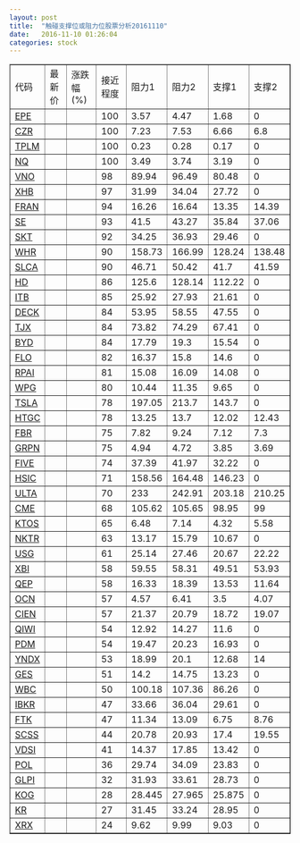```yaml
---
layout: post
title:  "触碰支撑位或阻力位股票分析20161110"
date:   2016-11-10 01:26:04
categories: stock
---
```

<script type="text/javascript">
var stockList = []
stockList.push('gb_epe');
stockList.push('gb_czr');
stockList.push('gb_tplm');
stockList.push('gb_nq');
stockList.push('gb_vno');
stockList.push('gb_xhb');
stockList.push('gb_fran');
stockList.push('gb_se');
stockList.push('gb_skt');
stockList.push('gb_whr');
stockList.push('gb_slca');
stockList.push('gb_hd');
stockList.push('gb_itb');
stockList.push('gb_deck');
stockList.push('gb_tjx');
stockList.push('gb_byd');
stockList.push('gb_flo');
stockList.push('gb_rpai');
stockList.push('gb_wpg');
stockList.push('gb_tsla');
stockList.push('gb_htgc');
stockList.push('gb_fbr');
stockList.push('gb_grpn');
stockList.push('gb_five');
stockList.push('gb_hsic');
stockList.push('gb_ulta');
stockList.push('gb_cme');
stockList.push('gb_ktos');
stockList.push('gb_nktr');
stockList.push('gb_usg');
stockList.push('gb_xbi');
stockList.push('gb_qep');
stockList.push('gb_ocn');
stockList.push('gb_cien');
stockList.push('gb_qiwi');
stockList.push('gb_pdm');
stockList.push('gb_yndx');
stockList.push('gb_ges');
stockList.push('gb_wbc');
stockList.push('gb_ibkr');
stockList.push('gb_ftk');
stockList.push('gb_scss');
stockList.push('gb_vdsi');
stockList.push('gb_pol');
stockList.push('gb_glpi');
stockList.push('gb_kog');
stockList.push('gb_kr');
stockList.push('gb_xrx');
</script>
<table border="1">
 <tr>
 <td>代码</td>
 <td>最新价</td>
 <td>涨跌幅(%)</td>
 <td>接近程度</td>
 <td>阻力1</td>
 <td>阻力2</td>
 <td>支撑1</td>
 <td>支撑2</td>
</tr>
  <tr id="epe" class="red">
  <td><a href="http://stock.finance.sina.com.cn/usstock/quotes/EPE.html" target="_blank">EPE</a></td><td></td><td></td><td>100</td><td>3.57</td><td>4.47</td><td>1.68</td><td>0</td></tr>
  <tr id="czr" class="red">
  <td><a href="http://stock.finance.sina.com.cn/usstock/quotes/CZR.html" target="_blank">CZR</a></td><td></td><td></td><td>100</td><td>7.23</td><td>7.53</td><td>6.66</td><td>6.8</td></tr>
  <tr id="tplm" class="red">
  <td><a href="http://stock.finance.sina.com.cn/usstock/quotes/TPLM.html" target="_blank">TPLM</a></td><td></td><td></td><td>100</td><td>0.23</td><td>0.28</td><td>0.17</td><td>0</td></tr>
  <tr id="nq" class="green">
  <td><a href="http://stock.finance.sina.com.cn/usstock/quotes/NQ.html" target="_blank">NQ</a></td><td></td><td></td><td>100</td><td>3.49</td><td>3.74</td><td>3.19</td><td>0</td></tr>
  <tr id="vno" class="red">
  <td><a href="http://stock.finance.sina.com.cn/usstock/quotes/VNO.html" target="_blank">VNO</a></td><td></td><td></td><td>98</td><td>89.94</td><td>96.49</td><td>80.48</td><td>0</td></tr>
  <tr id="xhb" class="red">
  <td><a href="http://stock.finance.sina.com.cn/usstock/quotes/XHB.html" target="_blank">XHB</a></td><td></td><td></td><td>97</td><td>31.99</td><td>34.04</td><td>27.72</td><td>0</td></tr>
  <tr id="fran" class="red">
  <td><a href="http://stock.finance.sina.com.cn/usstock/quotes/FRAN.html" target="_blank">FRAN</a></td><td></td><td></td><td>94</td><td>16.26</td><td>16.64</td><td>13.35</td><td>14.39</td></tr>
  <tr id="se" class="red">
  <td><a href="http://stock.finance.sina.com.cn/usstock/quotes/SE.html" target="_blank">SE</a></td><td></td><td></td><td>93</td><td>41.5</td><td>43.27</td><td>35.84</td><td>37.06</td></tr>
  <tr id="skt" class="red">
  <td><a href="http://stock.finance.sina.com.cn/usstock/quotes/SKT.html" target="_blank">SKT</a></td><td></td><td></td><td>92</td><td>34.25</td><td>36.93</td><td>29.46</td><td>0</td></tr>
  <tr id="whr" class="red">
  <td><a href="http://stock.finance.sina.com.cn/usstock/quotes/WHR.html" target="_blank">WHR</a></td><td></td><td></td><td>90</td><td>158.73</td><td>166.99</td><td>128.24</td><td>138.48</td></tr>
  <tr id="slca" class="red">
  <td><a href="http://stock.finance.sina.com.cn/usstock/quotes/SLCA.html" target="_blank">SLCA</a></td><td></td><td></td><td>90</td><td>46.71</td><td>50.42</td><td>41.7</td><td>41.59</td></tr>
  <tr id="hd" class="red">
  <td><a href="http://stock.finance.sina.com.cn/usstock/quotes/HD.html" target="_blank">HD</a></td><td></td><td></td><td>86</td><td>125.6</td><td>128.14</td><td>112.22</td><td>0</td></tr>
  <tr id="itb" class="red">
  <td><a href="http://stock.finance.sina.com.cn/usstock/quotes/ITB.html" target="_blank">ITB</a></td><td></td><td></td><td>85</td><td>25.92</td><td>27.93</td><td>21.61</td><td>0</td></tr>
  <tr id="deck" class="red">
  <td><a href="http://stock.finance.sina.com.cn/usstock/quotes/DECK.html" target="_blank">DECK</a></td><td></td><td></td><td>84</td><td>53.95</td><td>58.55</td><td>47.55</td><td>0</td></tr>
  <tr id="tjx" class="red">
  <td><a href="http://stock.finance.sina.com.cn/usstock/quotes/TJX.html" target="_blank">TJX</a></td><td></td><td></td><td>84</td><td>73.82</td><td>74.29</td><td>67.41</td><td>0</td></tr>
  <tr id="byd" class="red">
  <td><a href="http://stock.finance.sina.com.cn/usstock/quotes/BYD.html" target="_blank">BYD</a></td><td></td><td></td><td>84</td><td>17.79</td><td>19.3</td><td>15.54</td><td>0</td></tr>
  <tr id="flo" class="red">
  <td><a href="http://stock.finance.sina.com.cn/usstock/quotes/FLO.html" target="_blank">FLO</a></td><td></td><td></td><td>82</td><td>16.37</td><td>15.8</td><td>14.6</td><td>0</td></tr>
  <tr id="rpai" class="red">
  <td><a href="http://stock.finance.sina.com.cn/usstock/quotes/RPAI.html" target="_blank">RPAI</a></td><td></td><td></td><td>81</td><td>15.08</td><td>16.09</td><td>14.08</td><td>0</td></tr>
  <tr id="wpg" class="green">
  <td><a href="http://stock.finance.sina.com.cn/usstock/quotes/WPG.html" target="_blank">WPG</a></td><td></td><td></td><td>80</td><td>10.44</td><td>11.35</td><td>9.65</td><td>0</td></tr>
  <tr id="tsla" class="red">
  <td><a href="http://stock.finance.sina.com.cn/usstock/quotes/TSLA.html" target="_blank">TSLA</a></td><td></td><td></td><td>78</td><td>197.05</td><td>213.7</td><td>143.7</td><td>0</td></tr>
  <tr id="htgc" class="red">
  <td><a href="http://stock.finance.sina.com.cn/usstock/quotes/HTGC.html" target="_blank">HTGC</a></td><td></td><td></td><td>78</td><td>13.25</td><td>13.7</td><td>12.02</td><td>12.43</td></tr>
  <tr id="fbr" class="red">
  <td><a href="http://stock.finance.sina.com.cn/usstock/quotes/FBR.html" target="_blank">FBR</a></td><td></td><td></td><td>75</td><td>7.82</td><td>9.24</td><td>7.12</td><td>7.3</td></tr>
  <tr id="grpn" class="green">
  <td><a href="http://stock.finance.sina.com.cn/usstock/quotes/GRPN.html" target="_blank">GRPN</a></td><td></td><td></td><td>75</td><td>4.94</td><td>4.72</td><td>3.85</td><td>3.69</td></tr>
  <tr id="five" class="red">
  <td><a href="http://stock.finance.sina.com.cn/usstock/quotes/FIVE.html" target="_blank">FIVE</a></td><td></td><td></td><td>74</td><td>37.39</td><td>41.97</td><td>32.22</td><td>0</td></tr>
  <tr id="hsic" class="red">
  <td><a href="http://stock.finance.sina.com.cn/usstock/quotes/HSIC.html" target="_blank">HSIC</a></td><td></td><td></td><td>71</td><td>158.56</td><td>164.48</td><td>146.23</td><td>0</td></tr>
  <tr id="ulta" class="red">
  <td><a href="http://stock.finance.sina.com.cn/usstock/quotes/ULTA.html" target="_blank">ULTA</a></td><td></td><td></td><td>70</td><td>233</td><td>242.91</td><td>203.18</td><td>210.25</td></tr>
  <tr id="cme" class="green">
  <td><a href="http://stock.finance.sina.com.cn/usstock/quotes/CME.html" target="_blank">CME</a></td><td></td><td></td><td>68</td><td>105.62</td><td>105.65</td><td>98.95</td><td>99</td></tr>
  <tr id="ktos" class="green">
  <td><a href="http://stock.finance.sina.com.cn/usstock/quotes/KTOS.html" target="_blank">KTOS</a></td><td></td><td></td><td>65</td><td>6.48</td><td>7.14</td><td>4.32</td><td>5.58</td></tr>
  <tr id="nktr" class="red">
  <td><a href="http://stock.finance.sina.com.cn/usstock/quotes/NKTR.html" target="_blank">NKTR</a></td><td></td><td></td><td>63</td><td>13.17</td><td>15.79</td><td>10.67</td><td>0</td></tr>
  <tr id="usg" class="red">
  <td><a href="http://stock.finance.sina.com.cn/usstock/quotes/USG.html" target="_blank">USG</a></td><td></td><td></td><td>61</td><td>25.14</td><td>27.46</td><td>20.67</td><td>22.22</td></tr>
  <tr id="xbi" class="red">
  <td><a href="http://stock.finance.sina.com.cn/usstock/quotes/XBI.html" target="_blank">XBI</a></td><td></td><td></td><td>58</td><td>59.55</td><td>58.31</td><td>49.51</td><td>53.93</td></tr>
  <tr id="qep" class="red">
  <td><a href="http://stock.finance.sina.com.cn/usstock/quotes/QEP.html" target="_blank">QEP</a></td><td></td><td></td><td>58</td><td>16.33</td><td>18.39</td><td>13.53</td><td>11.64</td></tr>
  <tr id="ocn" class="red">
  <td><a href="http://stock.finance.sina.com.cn/usstock/quotes/OCN.html" target="_blank">OCN</a></td><td></td><td></td><td>57</td><td>4.57</td><td>6.41</td><td>3.5</td><td>4.07</td></tr>
  <tr id="cien" class="red">
  <td><a href="http://stock.finance.sina.com.cn/usstock/quotes/CIEN.html" target="_blank">CIEN</a></td><td></td><td></td><td>57</td><td>21.37</td><td>20.79</td><td>18.72</td><td>19.07</td></tr>
  <tr id="qiwi" class="red">
  <td><a href="http://stock.finance.sina.com.cn/usstock/quotes/QIWI.html" target="_blank">QIWI</a></td><td></td><td></td><td>54</td><td>12.92</td><td>14.27</td><td>11.6</td><td>0</td></tr>
  <tr id="pdm" class="green">
  <td><a href="http://stock.finance.sina.com.cn/usstock/quotes/PDM.html" target="_blank">PDM</a></td><td></td><td></td><td>54</td><td>19.47</td><td>20.23</td><td>16.93</td><td>0</td></tr>
  <tr id="yndx" class="red">
  <td><a href="http://stock.finance.sina.com.cn/usstock/quotes/YNDX.html" target="_blank">YNDX</a></td><td></td><td></td><td>53</td><td>18.99</td><td>20.1</td><td>12.68</td><td>14</td></tr>
  <tr id="ges" class="red">
  <td><a href="http://stock.finance.sina.com.cn/usstock/quotes/GES.html" target="_blank">GES</a></td><td></td><td></td><td>51</td><td>14.2</td><td>14.75</td><td>13.23</td><td>0</td></tr>
  <tr id="wbc" class="red">
  <td><a href="http://stock.finance.sina.com.cn/usstock/quotes/WBC.html" target="_blank">WBC</a></td><td></td><td></td><td>50</td><td>100.18</td><td>107.36</td><td>86.26</td><td>0</td></tr>
  <tr id="ibkr" class="red">
  <td><a href="http://stock.finance.sina.com.cn/usstock/quotes/IBKR.html" target="_blank">IBKR</a></td><td></td><td></td><td>47</td><td>33.66</td><td>36.04</td><td>29.61</td><td>0</td></tr>
  <tr id="ftk" class="red">
  <td><a href="http://stock.finance.sina.com.cn/usstock/quotes/FTK.html" target="_blank">FTK</a></td><td></td><td></td><td>47</td><td>11.34</td><td>13.09</td><td>6.75</td><td>8.76</td></tr>
  <tr id="scss" class="green">
  <td><a href="http://stock.finance.sina.com.cn/usstock/quotes/SCSS.html" target="_blank">SCSS</a></td><td></td><td></td><td>44</td><td>20.78</td><td>20.93</td><td>17.4</td><td>19.55</td></tr>
  <tr id="vdsi" class="green">
  <td><a href="http://stock.finance.sina.com.cn/usstock/quotes/VDSI.html" target="_blank">VDSI</a></td><td></td><td></td><td>41</td><td>14.37</td><td>17.85</td><td>13.42</td><td>0</td></tr>
  <tr id="pol" class="red">
  <td><a href="http://stock.finance.sina.com.cn/usstock/quotes/POL.html" target="_blank">POL</a></td><td></td><td></td><td>36</td><td>29.74</td><td>34.09</td><td>23.83</td><td>0</td></tr>
  <tr id="glpi" class="green">
  <td><a href="http://stock.finance.sina.com.cn/usstock/quotes/GLPI.html" target="_blank">GLPI</a></td><td></td><td></td><td>32</td><td>31.93</td><td>33.61</td><td>28.73</td><td>0</td></tr>
  <tr id="kog" class="green">
  <td><a href="http://stock.finance.sina.com.cn/usstock/quotes/KOG.html" target="_blank">KOG</a></td><td></td><td></td><td>28</td><td>28.445</td><td>27.965</td><td>25.875</td><td>0</td></tr>
  <tr id="kr" class="red">
  <td><a href="http://stock.finance.sina.com.cn/usstock/quotes/KR.html" target="_blank">KR</a></td><td></td><td></td><td>27</td><td>31.45</td><td>33.24</td><td>28.95</td><td>0</td></tr>
  <tr id="xrx" class="green">
  <td><a href="http://stock.finance.sina.com.cn/usstock/quotes/XRX.html" target="_blank">XRX</a></td><td></td><td></td><td>24</td><td>9.62</td><td>9.99</td><td>9.03</td><td>0</td></tr>
</table>
